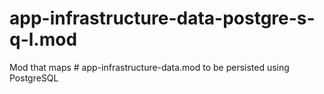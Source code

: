 # app-infrastructure-data-postgre-s-q-l.mod
Mod that maps # app-infrastructure-data.mod to be persisted using PostgreSQL
